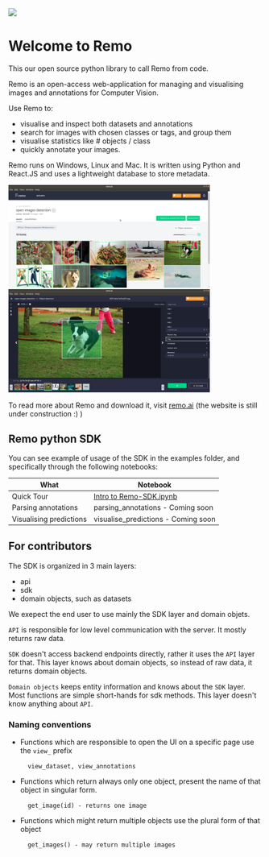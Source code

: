 
<img src="https://github.com/rediscovery-io/remo-python/blob/master/img/remo_normal.png" width="200">

# Welcome to Remo
This our open source python library to call Remo from code.

Remo is an open-access web-application for managing and visualising images and annotations for Computer Vision. 

Use Remo to:

- visualise and inspect both datasets and annotations
- search for images with chosen classes or tags, and group them
- visualise statistics like # objects / class
- quickly annotate your images.

Remo runs on Windows, Linux and Mac. It is written using Python and React.JS and uses a lightweight database to store metadata.


<img src=examples/assets/dataset.jpeg alt="alt text" width=400><img src=examples/assets/annotation_tool.jpeg width=400>

To read more about Remo and download it, visit [remo.ai](http://remo.ai) (the website is still under construction :) )

## Remo python SDK

You can see example of usage of the SDK in the examples folder, and specifically through the following notebooks:

What | Notebook
---|---
Quick Tour | [Intro to Remo-SDK.ipynb](examples/intro_to_remo-SDK.ipynb)
Parsing annotations | parsing_annotations - Coming soon
Visualising predictions | visualise_predictions - Coming soon

## For contributors

The SDK is organized in 3 main layers:
- api
- sdk
- domain objects, such as datasets

We exepect the end user to use mainly the SDK layer and domain objets.

`API` is responsible for low level communication with the server. It mostly returns raw data.

`SDK` doesn't access backend endpoints directly, rather it uses the `API` layer for that. This layer knows about domain objects, 
so instead of raw data, it returns domain objects.

`Domain objects` keeps entity information and knows about the `SDK` layer. Most functions are simple short-hands for sdk methods.
This layer doesn't know anything about `API`. 



### Naming conventions

* Functions which are responsible to open the UI on a specific page use the `view_` prefix
    
        view_dataset, view_annotations

* Functions which return always only one object, present the name of that object in singular form.
    
        get_image(id) - returns one image

* Functions which might return multiple objects use the plural form of that object
    
        get_images() - may return multiple images 
